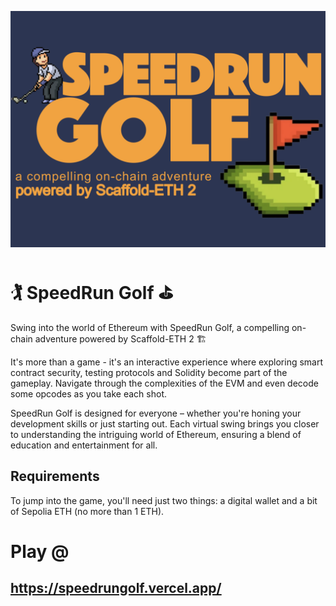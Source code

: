 ![SpeedRun Golf Logo](https://raw.githubusercontent.com/Astronaut828/SpeedRunGolf/main/packages/nextjs/public/thumbnail.jpg)


# 🏌️ SpeedRun Golf ⛳️

Swing into the world of Ethereum with SpeedRun Golf, a compelling on-chain adventure powered by Scaffold-ETH 2 🏗️

It's more than a game - it's an interactive experience where exploring smart contract security, testing protocols and Solidity become part of the gameplay.
Navigate through the complexities of the EVM and even decode some opcodes as you take each shot.

SpeedRun Golf is designed for everyone – whether you're honing your development skills or just starting out.
Each virtual swing brings you closer to understanding the intriguing world of Ethereum, ensuring a blend of education and entertainment for all.

## Requirements
To jump into the game, you'll need just two things: a digital wallet and a bit of Sepolia ETH (no more than 1 ETH).

# Play @
## https://speedrungolf.vercel.app/
